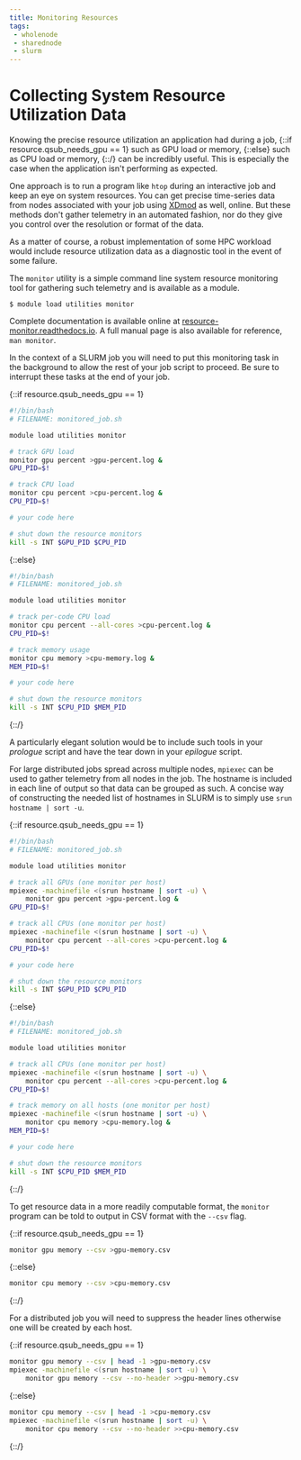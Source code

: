 ```yaml
---
title: Monitoring Resources
tags:
 - wholenode
 - sharednode
 - slurm
---
```

# Collecting System Resource Utilization Data

Knowing the precise resource utilization an application had during a job,
{::if resource.qsub_needs_gpu == 1}
such as GPU load or memory, 
{::else}
such as CPU load or memory, 
{::/}
can be incredibly useful. This is especially the
case when the application isn't performing as expected. 

One approach is to run a program like `htop` during an interactive job and keep
an eye on system resources. You can get precise time-series data from nodes
associated with your job using [XDmod](xdmod.rcac.purdue.edu) as well, online.
But these methods don't gather telemetry in an automated fashion, nor do they
give you control over the resolution or format of the data.

As a matter of course, a robust implementation of some HPC workload would
include resource utilization data as a diagnostic tool in the event of some
failure.

The `monitor` utility is a simple command line system resource monitoring tool
for gathering such telemetry and is available as a module.

```
$ module load utilities monitor
```

Complete documentation is available online  at
[resource-monitor.readthedocs.io](https://resource-monitor.readthedocs.io). 
A full manual page is also available for reference, `man monitor`.

In the context of a SLURM job you will need to put this monitoring task in the
background to allow the rest of your job script to proceed. Be sure to 
interrupt these tasks at the end of your job.

{::if resource.qsub_needs_gpu == 1}
```bash
#!/bin/bash
# FILENAME: monitored_job.sh

module load utilities monitor

# track GPU load
monitor gpu percent >gpu-percent.log &
GPU_PID=$!

# track CPU load
monitor cpu percent >cpu-percent.log &
CPU_PID=$!

# your code here

# shut down the resource monitors
kill -s INT $GPU_PID $CPU_PID
```
{::else}
```bash
#!/bin/bash
# FILENAME: monitored_job.sh

module load utilities monitor

# track per-code CPU load
monitor cpu percent --all-cores >cpu-percent.log &
CPU_PID=$!

# track memory usage
monitor cpu memory >cpu-memory.log &
MEM_PID=$!

# your code here

# shut down the resource monitors
kill -s INT $CPU_PID $MEM_PID
```
{::/}

A particularly elegant solution would be to include such tools in your
_prologue_ script and have the tear down in your _epilogue_ script. 

For large distributed jobs spread across multiple nodes, `mpiexec` can be
used to gather telemetry from all nodes in the job. The hostname is included
in each line of output so that data can be grouped as such. A concise way of
constructing the needed list of hostnames in SLURM is to simply use 
`srun hostname | sort -u`.

{::if resource.qsub_needs_gpu == 1}
```bash
#!/bin/bash
# FILENAME: monitored_job.sh

module load utilities monitor

# track all GPUs (one monitor per host)
mpiexec -machinefile <(srun hostname | sort -u) \
	monitor gpu percent >gpu-percent.log &
GPU_PID=$!

# track all CPUs (one monitor per host)
mpiexec -machinefile <(srun hostname | sort -u) \
	monitor cpu percent --all-cores >cpu-percent.log &
CPU_PID=$!

# your code here

# shut down the resource monitors
kill -s INT $GPU_PID $CPU_PID
```
{::else}
```bash
#!/bin/bash
# FILENAME: monitored_job.sh

module load utilities monitor

# track all CPUs (one monitor per host)
mpiexec -machinefile <(srun hostname | sort -u) \
	monitor cpu percent --all-cores >cpu-percent.log &
CPU_PID=$!

# track memory on all hosts (one monitor per host)
mpiexec -machinefile <(srun hostname | sort -u) \
	monitor cpu memory >cpu-memory.log &
MEM_PID=$!

# your code here

# shut down the resource monitors
kill -s INT $CPU_PID $MEM_PID
```
{::/}

To get resource data in a more readily computable format, the `monitor` program
can be told to output in CSV format with the `--csv` flag.

{::if resource.qsub_needs_gpu == 1}
```bash
monitor gpu memory --csv >gpu-memory.csv
```
{::else}
```bash
monitor cpu memory --csv >cpu-memory.csv
```
{::/}

For a distributed job you will need to suppress the header lines otherwise one
will be created by each host.

{::if resource.qsub_needs_gpu == 1}
```bash
monitor gpu memory --csv | head -1 >gpu-memory.csv
mpiexec -machinefile <(srun hostname | sort -u) \
	monitor gpu memory --csv --no-header >>gpu-memory.csv
```
{::else}
```bash
monitor cpu memory --csv | head -1 >cpu-memory.csv
mpiexec -machinefile <(srun hostname | sort -u) \
	monitor cpu memory --csv --no-header >>cpu-memory.csv

```
{::/}

